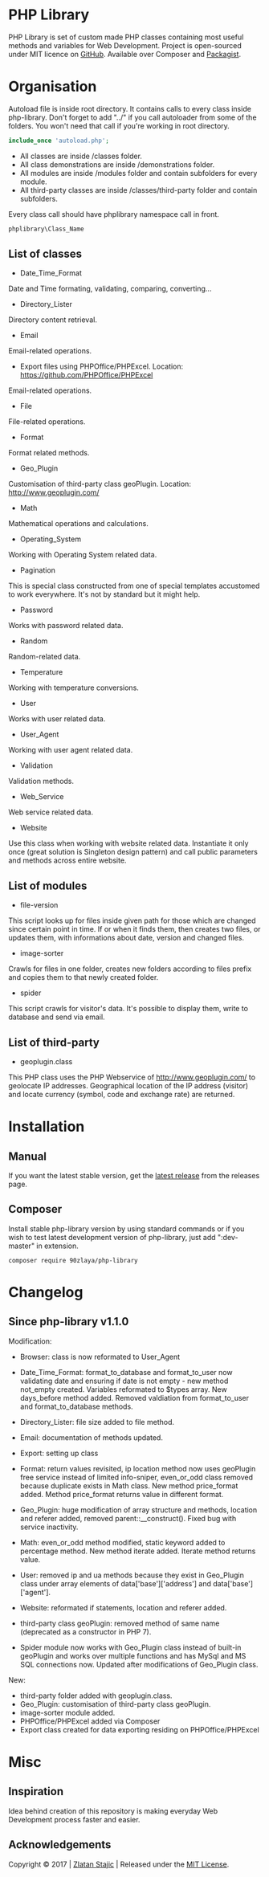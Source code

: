 PHP Library
=======

PHP Library is set of custom made PHP classes containing most useful methods and variables for Web Development.
Project is open-sourced under MIT licence on [GitHub]. Available over Composer and [Packagist].

Organisation
=======

Autoload file is inside root directory. It contains calls to every class inside php-library. Don't forget to add "../" if you call autoloader from some of the folders. You won't need that call if you're working in root directory.

``` php
include_once 'autoload.php';
```

* All classes are inside /classes folder.
* All class demonstrations are inside /demonstrations folder.
* All modules are inside /modules folder and contain subfolders for every module.
* All third-party classes are inside /classes/third-party folder and contain subfolders.

Every class call should have phplibrary namespace call in front.

``` php
phplibrary\Class_Name
``` 

List of classes
----------------

* Date_Time_Format

Date and Time formating, validating, comparing, converting...

* Directory_Lister

Directory content retrieval.

* Email

Email-related operations.

* Export files using PHPOffice/PHPExcel. Location: https://github.com/PHPOffice/PHPExcel

Email-related operations.

* File

File-related operations.

* Format

Format related methods.

* Geo_Plugin

Customisation of third-party class geoPlugin. Location: http://www.geoplugin.com/

* Math

Mathematical operations and calculations.

* Operating_System

Working with Operating System related data.

* Pagination

This is special class constructed from one of special templates accustomed to work everywhere. It's not by standard but it might help.

* Password

Works with password related data.

* Random

Random-related data.

* Temperature

Working with temperature conversions.

* User

Works with user related data.

* User_Agent

Working with user agent related data.

* Validation

Validation methods.

* Web_Service

Web service related data.

* Website

Use this class when working with website related data.
Instantiate it only once (great solution is Singleton design pattern) and call public parameters and methods across entire website.

List of modules
----------------

* file-version

This script looks up for files inside given path for those which are changed since certain point in time.
If or when it finds them, then creates two files, or updates them, with informations about date, version and changed files.

* image-sorter

Crawls for files in one folder, creates new folders according to files prefix and copies them to that newly created folder.

* spider 

This script crawls for visitor's data. It's possible to display them, write to database and send via email.

List of third-party
----------------

* geoplugin.class

This PHP class uses the PHP Webservice of http://www.geoplugin.com/ to geolocate IP addresses. Geographical location of the IP address (visitor) and locate currency (symbol, code and exchange rate) are returned.

Installation
=======

Manual
----------------
If you want the latest stable version, get the [latest release] from the releases page.
                                                                                                                                                          
Composer
----------------

Install stable php-library version by using standard commands or if you wish to test latest development version of php-library, just add ":dev-master" in extension.

```
composer require 90zlaya/php-library
```

Changelog
=======

Since php-library v1.1.0
----------------

Modification:

* Browser: class is now reformated to User_Agent
* Date_Time_Format: format_to_database and format_to_user now validating date and ensuring if date is not empty - new method not_empty created. Variables reformated to $types array. New days_before method added. Removed valdiation from format_to_user and format_to_database methods.
* Directory_Lister: file size added to file method.
* Email: documentation of methods updated.
* Export: setting up class
* Format: return values revisited, ip location method now uses geoPlugin free service instead of limited info-sniper, even_or_odd class removed because duplicate exists in Math class. New method price_format added. Method price_format returns value in different format.
* Geo_Plugin: huge modification of array structure and methods, location and referer added, removed parent::__construct(). Fixed bug with service inactivity.
* Math: even_or_odd method modified, static keyword added to percentage method. New method iterate added. Iterate method returns value.
* User: removed ip and ua methods because they exist in Geo_Plugin class under array elements of data['base']['address'] and data['base']['agent'].
* Website: reformated if statements, location and referer added.

* third-party class geoPlugin: removed method of same name (deprecated as a constructor in PHP 7).

* Spider module now works with Geo_Plugin class instead of built-in geoPlugin and works over multiple functions and has MySql and MS SQL connections now. Updated after modifications of Geo_Plugin class.

New:

* third-party folder added with geoplugin.class.
* Geo_Plugin: customisation of third-party class geoPlugin.
* image-sorter module added.
* PHPOffice/PHPExcel added via Composer
* Export class created for data exporting residing on PHPOffice/PHPExcel

Misc
=======

Inspiration
----------------

Idea behind creation of this repository is making everyday Web Development process faster and easier. 

Acknowledgements
----------------

Copyright © 2017 | [Zlatan Stajic] | Released under the [MIT License].

[Zlatan Stajic]: https://www.zlatanstajic.com/
[GitHub]: https://github.com/90zlaya/php-library
[Packagist]: https://packagist.org/packages/90zlaya/php-library
[MIT License]: http://www.opensource.org/licenses/mit-license.php
[latest release]: https://github.com/90zlaya/php-library/releases/latest